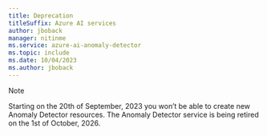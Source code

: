 ```yaml
---
title: Deprecation
titleSuffix: Azure AI services
author: jboback
manager: nitinme
ms.service: azure-ai-anomaly-detector
ms.topic: include
ms.date: 10/04/2023
ms.author: jboback
---
```


> [!NOTE]
> Starting on the 20th of September, 2023 you won’t be able to create new Anomaly Detector resources. The Anomaly Detector service is being retired on the 1st of October, 2026.